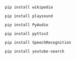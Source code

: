 ```
pip install wikipedia
```
```
pip install playsound
```
```
pip install PyAudio
```
```
pip install pyttsx3 
```
```
pip install SpeechRecognition
```
```
pip install youtube-search
```

